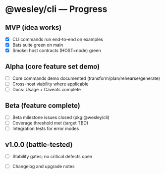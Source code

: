 # @wesley/cli — Progress

## MVP (idea works)
- [x] CLI commands run end-to-end on examples
- [x] Bats suite green on main
- [x] Smoke: host contracts (HOST=node) green

## Alpha (core feature set demo)
- [ ] Core commands demo documented (transform/plan/rehearse/generate)
- [ ] Cross-host viability where applicable
- [ ] Docs: Usage + Caveats complete

## Beta (feature complete)
- [ ] Beta milestone issues closed (pkg:@wesley/cli)
- [ ] Coverage threshold met (target TBD)
- [ ] Integration tests for error modes

## v1.0.0 (battle-tested)
- [ ] Stability gates; no critical defects open
- [ ] Changelog and upgrade notes

